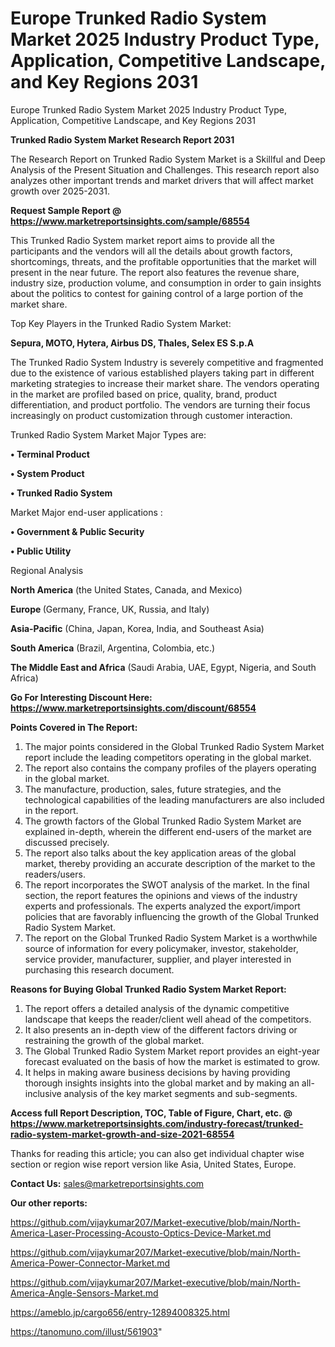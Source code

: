 # Europe Trunked Radio System Market 2025 Industry Product Type, Application, Competitive Landscape, and Key Regions 2031
Europe Trunked Radio System Market 2025 Industry Product Type, Application, Competitive Landscape, and Key Regions 2031

<strong>Trunked Radio System Market Research Report 2031</strong>

The Research Report on Trunked Radio System Market is a Skillful and Deep Analysis of the Present Situation and Challenges. This research report also analyzes other important trends and market drivers that will affect market growth over 2025-2031.

<strong>Request Sample Report @ <a href=https://www.marketreportsinsights.com/sample/68554>https://www.marketreportsinsights.com/sample/68554</a></strong>

This Trunked Radio System market report aims to provide all the participants and the vendors will all the details about growth factors, shortcomings, threats, and the profitable opportunities that the market will present in the near future. The report also features the revenue share, industry size, production volume, and consumption in order to gain insights about the politics to contest for gaining control of a large portion of the market share.

Top Key Players in the Trunked Radio System Market:

<strong>Sepura, MOTO, Hytera, Airbus DS, Thales, Selex ES S.p.A</strong>

The Trunked Radio System Industry is severely competitive and fragmented due to the existence of various established players taking part in different marketing strategies to increase their market share. The vendors operating in the market are profiled based on price, quality, brand, product differentiation, and product portfolio. The vendors are turning their focus increasingly on product customization through customer interaction.

Trunked Radio System Market Major Types are:

<strong>• Terminal Product

• System Product

• Trunked Radio System</strong>

Market Major end-user applications :

<strong>• Government & Public Security

• Public Utility</strong>

Regional Analysis

</u><strong><b>North America</b></strong> (the United States, Canada, and Mexico)

<strong><b>Europe </b></strong>(Germany, France, UK, Russia, and Italy)

<strong><b>Asia-Pacific</b></strong> (China, Japan, Korea, India, and Southeast Asia)

<strong><b>South America</b></strong> (Brazil, Argentina, Colombia, etc.)

<strong><b>The Middle East and Africa</b></strong> (Saudi Arabia, UAE, Egypt, Nigeria, and South Africa)

<strong>Go For Interesting Discount Here: <a href=https://www.marketreportsinsights.com/discount/68554>https://www.marketreportsinsights.com/discount/68554</a></strong>

<strong>Points Covered in The Report:</strong>
<ol>
  <li>The major points considered in the Global Trunked Radio System Market report include the leading competitors operating in the global market.</li>
  <li>The report also contains the company profiles of the players operating in the global market.</li>
  <li>The manufacture, production, sales, future strategies, and the technological capabilities of the leading manufacturers are also included in the report.</li>
  <li>The growth factors of the Global Trunked Radio System Market are explained in-depth, wherein the different end-users of the market are discussed precisely.</li>
  <li>The report also talks about the key application areas of the global market, thereby providing an accurate description of the market to the readers/users.</li>
  <li>The report incorporates the SWOT analysis of the market. In the final section, the report features the opinions and views of the industry experts and professionals. The experts analyzed the export/import policies that are favorably influencing the growth of the Global Trunked Radio System Market.</li>
  <li>The report on the Global Trunked Radio System Market is a worthwhile source of information for every policymaker, investor, stakeholder, service provider, manufacturer, supplier, and player interested in purchasing this research document.</li>
</ol>
<strong>Reasons for Buying Global Trunked Radio System Market Report:</strong>

<ol>
  <li>The report offers a detailed analysis of the dynamic competitive landscape that keeps the reader/client well ahead of the competitors.</li>
  <li>It also presents an in-depth view of the different factors driving or restraining the growth of the global market.</li>
  <li>The Global Trunked Radio System Market report provides an eight-year forecast evaluated on the basis of how the market is estimated to grow.</li>
  <li>It helps in making aware business decisions by having providing thorough insights insights into the global market and by making an all-inclusive analysis of the key market segments and sub-segments.</li>
</ol>
<strong>Access full Report Description, TOC, Table of Figure, Chart, etc. @ <a href=https://www.marketreportsinsights.com/industry-forecast/trunked-radio-system-market-growth-and-size-2021-68554>https://www.marketreportsinsights.com/industry-forecast/trunked-radio-system-market-growth-and-size-2021-68554</a></strong>


Thanks for reading this article; you can also get individual chapter wise section or region wise report version like Asia, United States, Europe.

<strong>Contact Us:</strong>
sales@marketreportsinsights.com

<strong>Our other reports:</strong>

<a href=https://github.com/vijaykumar207/Market-executive/blob/main/North-America-Laser-Processing-Acousto-Optics-Device-Market.md>https://github.com/vijaykumar207/Market-executive/blob/main/North-America-Laser-Processing-Acousto-Optics-Device-Market.md</a>

<a href=https://github.com/vijaykumar207/Market-executive/blob/main/North-America-Power-Connector-Market.md>https://github.com/vijaykumar207/Market-executive/blob/main/North-America-Power-Connector-Market.md</a>

<a href=https://github.com/vijaykumar207/Market-executive/blob/main/North-America-Angle-Sensors-Market.md>https://github.com/vijaykumar207/Market-executive/blob/main/North-America-Angle-Sensors-Market.md</a>

<a href=https://ameblo.jp/cargo656/entry-12894008325.html>https://ameblo.jp/cargo656/entry-12894008325.html</a>

<a href=https://tanomuno.com/illust/561903>https://tanomuno.com/illust/561903</a>"
